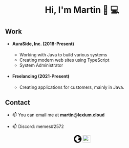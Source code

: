 <h1 align="center">Hi, I'm Martin 👋 💻</h1>

## Work

- #### AuraSide, Inc. (2018-Present)
  - Working with Java to build various systems
  - Creating modern web sites using TypeScript
  - System Administrator

- #### Freelancing (2021-Present)
  - Creating applications for customers, mainly in Java.

## Contact
- 📫 You can email me at **martin**@**lexium**.**cloud**

- 📫 Discord: memes#2572

<p align="center">
  <a href= "https://lexium.cloud/"><img width="25" height="25" src="https://raw.githubusercontent.com/iconic/open-iconic/master/svg/globe.svg"/></a>
  <a href= "https://keybase.io/martinhaha"><img width="25" height="25" src="https://cdn.jsdelivr.net/npm/simple-icons@3.0.1/icons/keybase.svg"/></a>
</p>
